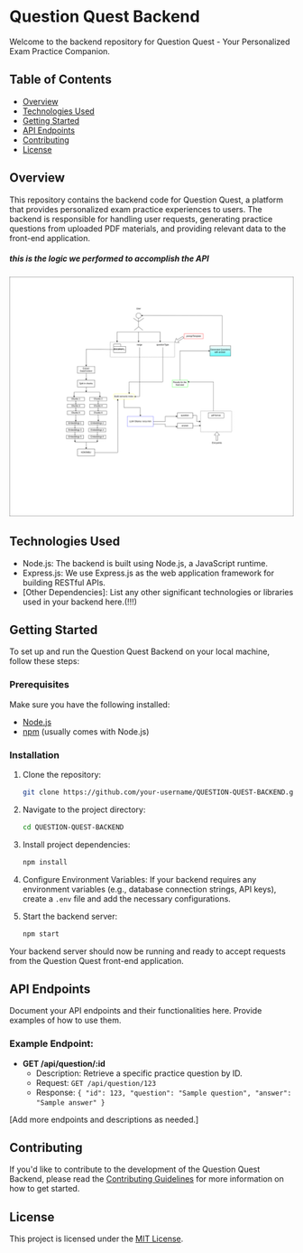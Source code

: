 # Question Quest Backend

Welcome to the backend repository for Question Quest - Your Personalized Exam Practice Companion.

## Table of Contents

- [Overview](#overview)
- [Technologies Used](#technologies-used)
- [Getting Started](#getting-started)
- [API Endpoints](#api-endpoints)
- [Contributing](#contributing)
- [License](#license)

## Overview

This repository contains the backend code for Question Quest, a platform that provides personalized exam practice experiences to users. The backend is responsible for handling user requests, generating practice questions from uploaded PDF materials, and providing relevant data to the front-end application.

##### this is the logic we performed to accomplish the API

<img src="public/Untitled Diagram.png" />

## Technologies Used

- Node.js: The backend is built using Node.js, a JavaScript runtime.
- Express.js: We use Express.js as the web application framework for building RESTful APIs.
- [Other Dependencies]: List any other significant technologies or libraries used in your backend here.(!!!)

## Getting Started

To set up and run the Question Quest Backend on your local machine, follow these steps:

### Prerequisites

Make sure you have the following installed:

- [Node.js](https://nodejs.org/)
- [npm](https://www.npmjs.com/) (usually comes with Node.js)

### Installation

1. Clone the repository:

   ```bash
   git clone https://github.com/your-username/QUESTION-QUEST-BACKEND.git
   ```

2. Navigate to the project directory:

   ```bash
   cd QUESTION-QUEST-BACKEND
   ```

3. Install project dependencies:

   ```bash
   npm install
   ```

4. Configure Environment Variables: If your backend requires any environment variables (e.g., database connection strings, API keys), create a `.env` file and add the necessary configurations.

5. Start the backend server:

   ```bash
   npm start
   ```

Your backend server should now be running and ready to accept requests from the Question Quest front-end application.

## API Endpoints

Document your API endpoints and their functionalities here. Provide examples of how to use them.

### Example Endpoint:

- **GET /api/question/:id**
  - Description: Retrieve a specific practice question by ID.
  - Request: `GET /api/question/123`
  - Response: `{ "id": 123, "question": "Sample question", "answer": "Sample answer" }`

[Add more endpoints and descriptions as needed.]

## Contributing

If you'd like to contribute to the development of the Question Quest Backend, please read the [Contributing Guidelines](CONTRIBUTING.md) for more information on how to get started.

## License

This project is licensed under the [MIT License](LICENSE).
